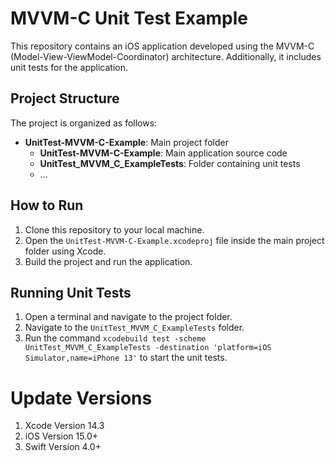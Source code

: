 # MVVM-C Unit Test Example

This repository contains an iOS application developed using the MVVM-C (Model-View-ViewModel-Coordinator) architecture. Additionally, it includes unit tests for the application.

## Project Structure

The project is organized as follows:

- **UnitTest-MVVM-C-Example**: Main project folder
  - **UnitTest-MVVM-C-Example**: Main application source code
  - **UnitTest_MVVM_C_ExampleTests**: Folder containing unit tests
  - ...

## How to Run

1. Clone this repository to your local machine.
2. Open the `UnitTest-MVVM-C-Example.xcodeproj` file inside the main project folder using Xcode.
3. Build the project and run the application.

## Running Unit Tests

1. Open a terminal and navigate to the project folder.
2. Navigate to the `UnitTest_MVVM_C_ExampleTests` folder.
3. Run the command `xcodebuild test -scheme UnitTest_MVVM_C_ExampleTests -destination 'platform=iOS Simulator,name=iPhone 13'` to start the unit tests.

# Update Versions
1. Xcode Version 14.3
2. iOS Version 15.0+
3. Swift Version 4.0+

